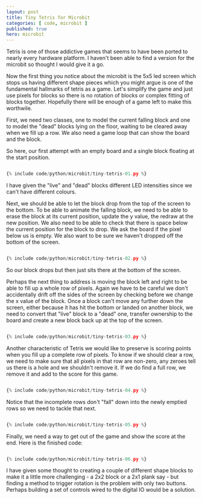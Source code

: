 ```yaml
---
layout: post
title: Tiny Tetris for Microbit
categories: [ code, microbit ]
published: true
hero: microbit
---
```


Tetris is one of those addictive games that seems to have been ported to nearly 
every hardware platform. I haven't been able to find a version for the microbit 
so thought I would give it a go. 

Now the first thing you notice about the microbit is the 5x5 led screen which stops 
us having different shape pieces which you might argue is one of the fundamental hallmarks 
of tetris as a game. Let's simplify the game and just use pixels for blocks so there is 
no rotation of blocks or complex fitting of blocks together. Hopefully there will be 
enough of a game left to make this worthwile.

First, we need two classes, one to model the current falling block and one to model the "dead" blocks 
lying on the floor, waiting to be cleared away when we fill up a row. We also need a game loop that can 
show the board and the block. 

So here, our first attempt with an empty board and a single block floating at the start position.  

```python

{% include code/python/microbit/tiny-tetris-01.py %}

```

I have given the "live" and "dead" blocks different LED intensities since we can't have 
different colours. 

Next, we should be able to let the block drop from the top of the screen to the bottom. To be able to 
animate the falling block, we need to be able to erase the block at its current position, update the y 
value, the redraw at the new position. We also need to be able to check that there is space below the 
current position for the block to drop. We ask the board if the pixel below us is empty. We also want to 
be sure we haven't dropped off the bottom of the screen.

```python

{% include code/python/microbit/tiny-tetris-02.py %}

```

So our block drops but then just sits there at the bottom of the screen. 

Perhaps the next thing to address is moving the block left and right to be able to fill up a whole row 
of pixels. Again we have to be careful we don't accidentally drift off the sides of the screen by checking 
before we change the x value of the block. Once a block can't move any further down the screen, either because 
it has hit the bottom or landed on another block, we need to convert that "live" block to a "dead" one, transfer 
ownership to the board and create a new block back up at the top of the screen. 

```python

{% include code/python/microbit/tiny-tetris-03.py %}

```

Another characteristic of Tetris we would like to preserve is scoring points when you fill up a complete row of pixels. 
To know if we should clear a row, we need to make sure that all pixels in that row are non-zero, any zeroes tell us there is 
a hole and we shouldn't remove it. If we do find a full row, we remove it and add to the score for this game. 


```python

{% include code/python/microbit/tiny-tetris-04.py %}

```

Notice that the incomplete rows don't "fall" down into the newly emptied rows so we need to tackle that next.

```python

{% include code/python/microbit/tiny-tetris-05.py %}

```

Finally, we need a way to get out of the game and show the score at the end. Here is the finished code:

```python

{% include code/python/microbit/tiny-tetris-06.py %}

```

I have given some thought to creating a couple of different shape blocks to make it a little more challenging - a 2x2 block 
or a 2x1 plank say - but finding a method to trigger rotation is the problem with only two buttons. Perhaps building a set of 
controls wired to the digital IO would be a solution. 